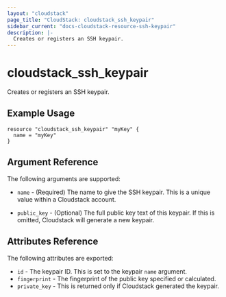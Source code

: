 ```yaml
---
layout: "cloudstack"
page_title: "CloudStack: cloudstack_ssh_keypair"
sidebar_current: "docs-cloudstack-resource-ssh-keypair"
description: |-
  Creates or registers an SSH keypair.
---
```


# cloudstack\_ssh\_keypair

Creates or registers an SSH keypair.

## Example Usage

```
resource "cloudstack_ssh_keypair" "myKey" {
  name = "myKey"
}
```

## Argument Reference

The following arguments are supported:

* `name` - (Required) The name to give the SSH keypair. This is a unique value within a Cloudstack account.

* `public_key` - (Optional) The full public key text of this keypair. If this is omitted, Cloudstack 
  will generate a new keypair.

## Attributes Reference

The following attributes are exported:

* `id` - The keypair ID. This is set to the keypair `name` argument.
* `fingerprint` - The fingerprint of the public key specified or calculated.
* `private_key` - This is returned only if Cloudstack generated the keypair.
